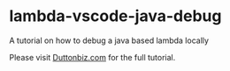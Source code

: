 # lambda-vscode-java-debug
A tutorial on how to debug a java based lambda locally

Please visit [Duttonbiz.com](http://www.duttonbiz.com/debugging-a-lambda-with-vscode/) for the full tutorial.